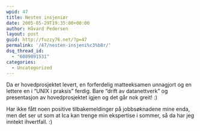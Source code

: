 ```yaml
---
wpid: 47
title: Nesten insjeniør
date: 2005-05-29T19:35:00+00:00
author: Håvard Pedersen
layout: post
guid: http://fuzzy76.net/?p=47
permalink: '/47/nesten-insjeni%c3%b8r/'
dsq_thread_id:
  - "6089091531"
categories:
  - Uncategorized
---
```

Da er hovedprosjektet levert, en forferdelig matteeksamen unnagjort og en lettere en i &#8220;UNIX i praksis&#8221; ferdig. Bare &#8220;drift av datanettverk&#8221; og presentasjon av hovedprosjektet igjen og det går nok greit! :)

Har ikke fått noen positive tilbakemeldinger på jobbsøknadene mine enda, men det ser ut som at Ica kan trenge min ekspertise i sommer, så da har jeg inntekt ihvertfall. :)
